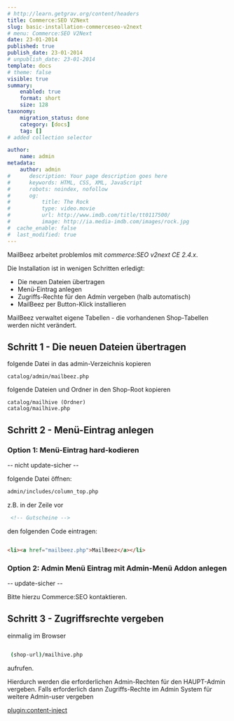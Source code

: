 ```yaml
---
# http://learn.getgrav.org/content/headers
title: Commerce:SEO V2Next
slug: basic-installation-commerceseo-v2next
# menu: Commerce:SEO V2Next
date: 23-01-2014
published: true
publish_date: 23-01-2014
# unpublish_date: 23-01-2014
template: docs
# theme: false
visible: true
summary:
    enabled: true
    format: short
    size: 128
taxonomy:
    migration_status: done
    category: [docs]
    tag: []
# added collection selector

author:
    name: admin
metadata:
    author: admin
#      description: Your page description goes here
#      keywords: HTML, CSS, XML, JavaScript
#      robots: noindex, nofollow
#      og:
#          title: The Rock
#          type: video.movie
#          url: http://www.imdb.com/title/tt0117500/
#          image: http://ia.media-imdb.com/images/rock.jpg
#  cache_enable: false
#  last_modified: true
---
```


MailBeez arbeitet problemlos mit *commerce:SEO v2next CE 2.4.x*.

Die Installation ist in wenigen Schritten erledigt:

- Die neuen Dateien übertragen
- Menü-Eintrag anlegen
- Zugriffs-Rechte für den Admin vergeben (halb automatisch)
- MailBeez per Button-Klick installieren

MailBeez verwaltet eigene Tabellen - die vorhandenen Shop-Tabellen werden nicht verändert.

## Schritt 1 - Die neuen Dateien übertragen

folgende Datei in das admin-Verzeichnis kopieren

```
catalog/admin/mailbeez.php

```

folgende Dateien und Ordner in den Shop-Root kopieren

```
catalog/mailhive (Ordner)  
catalog/mailhive.php

```

## Schritt 2 - Menü-Eintrag anlegen

### Option 1: Menü-Eintrag hard-kodieren

-- nicht update-sicher --

folgende Datei öffnen:

```bash
admin/includes/column_top.php

```

z.B. in der Zeile vor

```html
 <!-- Gutscheine -->

```

den folgenden Code eintragen:

```html

<li><a href="mailbeez.php">MailBeez</a></li>

```

### Option 2: Admin Menü Eintrag mit Admin-Menü Addon anlegen

-- update-sicher --

Bitte hierzu Commerce:SEO kontaktieren.

## Schritt 3 - Zugriffsrechte vergeben

einmalig im Browser

```bash

 (shop-url)/mailhive.php

```

aufrufen.

Hierdurch werden die erforderlichen Admin-Rechten für den HAUPT-Admin vergeben.
Falls erforderlich dann Zugriffs-Rechte im Admin System für weitere Admin-user vergeben


[plugin:content-inject](/content_blocks/run_installer)